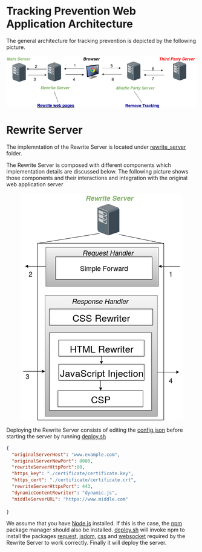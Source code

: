 # Tracking Prevention Web Application Architecture
 The general architecture for tracking prevention is depicted by the following picture. 
 <p align="center">
  <img src="images/narchitecture-2.png?raw=true" alt="Tracking Prevention Web Application Architecture"/>
</p>

# Rewrite Server
The implemntation of the Rewrite Server is located under [rewrite_server](rewrite_server) folder.

The Rewrite Server is composed with different components which implementation details are discussed below. The following picture shows those components and their interactions and integration with the original web application server

<p align="center">
  <img src="images/rewrite.png?raw=true" alt="Rewrite Server"/>
</p>

Deploying the Rewrite Server consists of editing the [config.json](config.json) before starting the server by running [deploy.sh](deploy.sh)
```json 
{
  "originalServerHost": "www.example.com",
  "originalServerNewPort": 8080,
  "rewriteServerHttpPort":80,
  "https_key": "./certificate/certificate.key",
  "https_cert": "./certificate/certificate.crt",
  "rewriteServerHttpsPort": 443,
  "dynamicContentRewriter": "dynamic.js",
  "middleServerURL": "https://www.middle.com"

}
```

We assume that you have [Node.js](https://nodejs.org) installed. If this is the case, the [npm](https://www.npmjs.com) package manager should also be installed. [deploy.sh](deploy.sh) will invoke npm to install the packages [request](https://www.npmjs.com/package/request), [jsdom](https://www.npmjs.com/package/jsdom), [css](https://www.npmjs.com/package/css) and [websocket](https://www.npmjs.com/package/websocket) required by the Rewrite Server to work correctly. Finally it will deploy the server.
